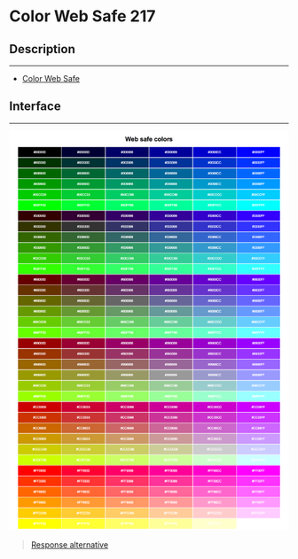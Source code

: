 # Color Web Safe 217

## Description
---

* [Color Web Safe](https://htmlcolorcodes.com/color-chart/web-safe-color-chart/)

## Interface
---

![](assets/layout.png)

> [Response alternative](code-response/)


